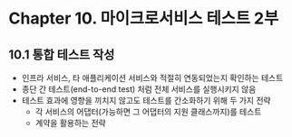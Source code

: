 # Chapter 10. 마이크로서비스 테스트 2부

## 10.1 통합 테스트 작성

- 인프라 서비스, 타 애플리케이션 서비스와 적절히 연동되었는지 확인하는 테스트
- 종단 간 테스트(end-to-end test) 처럼 전체 서비스를 실행시키지 않음
- 테스트 효과에 영향을 끼치지 않고도 테스트를 간소화하기 위해 두 가지 전략
  - 각 서비스의 어댑터(가능하면 그 어댑터의 지원 클래스까지)를 테스트
  - 계약을 활용하는 전략

